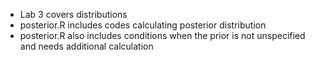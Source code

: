 * Lab 3 covers distributions
* posterior.R includes codes calculating posterior distribution
* posterior.R also includes conditions when the prior is not unspecified and needs additional calculation
